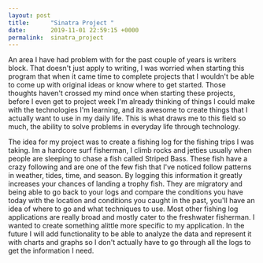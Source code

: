```yaml
---
layout: post
title:      "Sinatra Project "
date:       2019-11-01 22:59:15 +0000
permalink:  sinatra_project
---
```



An area I have had problem with for the past couple of years is writers block. That doesn't just apply to writing, I was worried when starting this program that when it came time to complete projects that I wouldn't be able to come up with original ideas or know where to get started. Those thoughts haven't crossed my mind once when starting these projects, before I even get to project week I'm already thinking of things I could make with the technologies I'm learning, and its awesome to create things that I actually want to use in my daily life. This is what draws me to this field so much, the ability to solve problems in everyday life through technology. 

The idea for my project was to create a fishing log for the fishing trips I was taking. Im a hardcore surf fisherman, I climb rocks and jetties usually when people are sleeping to chase a fish called Striped Bass. These fish have a crazy following and are one of the few fish that I've noticed follow patterns in weather, tides, time, and season. By logging this information it greatly increases your chances of landing a trophy fish. They are migratory and being able to go back to your logs and compare the conditions you have today with the location and conditions you caught in the past, you'll have an idea of where to go and what techniques to use. Most other fishing log applications are really broad and mostly cater to the freshwater fisherman. I wanted to create something alittle more specific to my application. In the future I will add functionality to be able to analyze the data and represent it with charts and graphs so I don't actually have to go through all the logs to get the information I need. 
